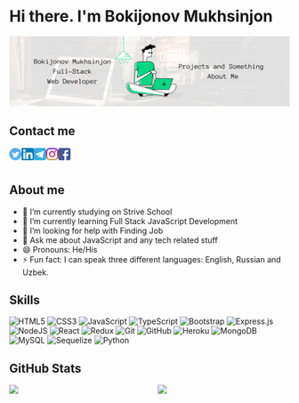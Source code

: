 # Hi there. I'm Bokijonov Mukhsinjon
![Design and Development](https://github.com/BokijonovM/BokijonovM/blob/main/Green%20and%20White%20Technology%20LinkedIn%20Banner.png)


## Contact me
<a href="https://twitter.com/MBokijonov">
  <img align="left" alt="Twitter" width="22px" src="https://github.com/BokijonovM/BokijonovM/blob/main/twitter-svgrepo-com.svg" />
</a>
<a href="https://www.linkedin.com/in/bokijonov">
  <img align="left" alt="Linkdein" width="22px" src="https://github.com/BokijonovM/BokijonovM/blob/main/linkedin-svgrepo-com.svg" />
</a>
<a href="https://t.me/bokijonovm">
  <img align="left" alt="Telegram" width="22px" src="https://github.com/BokijonovM/BokijonovM/blob/main/telegram-svgrepo-com.svg" />
</a>
<a href="https://www.instagram.com/muhsinjon.bm">
  <img align="left" alt="Instagram" width="22px" src="https://github.com/BokijonovM/BokijonovM/blob/main/instagram-svgrepo-com.svg" />
</a>
<a href="https://www.facebook.com/bokijonov.m">
  <img align="left" alt="Facebook" width="22px" src="https://github.com/BokijonovM/BokijonovM/blob/main/facebook-svgrepo-com.svg" />
</a>


<br/>
<br/>

## About me

- 🔭 I’m currently studying on Strive School
- 🌱 I’m currently learning Full Stack JavaScript Development
- 🤔 I’m looking for help with Finding Job
- 💬 Ask me about JavaScript and any tech related stuff
- 😄 Pronouns: He/His
- ⚡ Fun fact: I can speak three different languages: English, Russian and Uzbek.

## Skills

![HTML5](https://img.shields.io/badge/html5-%23E34F26.svg?style=for-the-badge&logo=html5&logoColor=white)
![CSS3](https://img.shields.io/badge/css3-%231572B6.svg?style=for-the-badge&logo=css3&logoColor=white)
![JavaScript](https://img.shields.io/badge/javascript-%23323330.svg?style=for-the-badge&logo=javascript&logoColor=%23F7DF1E)
![TypeScript](https://img.shields.io/badge/typescript-%23007ACC.svg?style=for-the-badge&logo=typescript&logoColor=white)
![Bootstrap](https://img.shields.io/badge/bootstrap-%23563D7C.svg?style=for-the-badge&logo=bootstrap&logoColor=white)
![Express.js](https://img.shields.io/badge/express.js-%23404d59.svg?style=for-the-badge&logo=express&logoColor=%2361DAFB)
![NodeJS](https://img.shields.io/badge/node.js-6DA55F?style=for-the-badge&logo=node.js&logoColor=white)
![React](https://img.shields.io/badge/react-%2320232a.svg?style=for-the-badge&logo=react&logoColor=%2361DAFB)
![Redux](https://img.shields.io/badge/redux-%23593d88.svg?style=for-the-badge&logo=redux&logoColor=white)
![Git](https://img.shields.io/badge/git-%23F05033.svg?style=for-the-badge&logo=git&logoColor=white)
![GitHub](https://img.shields.io/badge/github-%23121011.svg?style=for-the-badge&logo=github&logoColor=white)
![Heroku](https://img.shields.io/badge/heroku-%23430098.svg?style=for-the-badge&logo=heroku&logoColor=white)
![MongoDB](https://img.shields.io/badge/MongoDB-%234ea94b.svg?style=for-the-badge&logo=mongodb&logoColor=white)
![MySQL](https://img.shields.io/badge/mysql-%2300f.svg?style=for-the-badge&logo=mysql&logoColor=white)
![Sequelize](https://img.shields.io/badge/Sequelize-52B0E7?style=for-the-badge&logo=Sequelize&logoColor=white)
![Python](https://img.shields.io/badge/python-3670A0?style=for-the-badge&logo=python&logoColor=ffdd54)


## GitHub Stats

<img align="left" width="47%" src="https://awesome-github-stats.azurewebsites.net/user-stats/bokijonovm?cardType=level&theme=react"/>

<img align="right" width="47%" src="https://github-readme-stats.vercel.app/api/top-langs/?username=bokijonovm&layout=compact"/>
